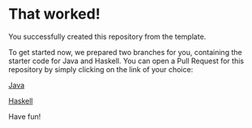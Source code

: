 # That worked!

You successfully created this repository from the template.

To get started now, we prepared two branches for you, containing the starter code for Java and Haskell.
You can open a Pull Request for this repository by simply clicking on the link of your choice:

[Java](https://github.com/yulei-chen/compiler-design-lab/compare/main...starter/java)

[Haskell](https://github.com/yulei-chen/compiler-design-lab/compare/main...starter/haskell)

Have fun!
